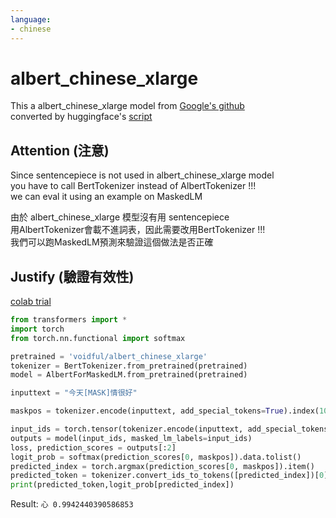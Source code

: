 ```yaml
---
language:
- chinese
---
```


# albert_chinese_xlarge

This a albert_chinese_xlarge model from [Google's github](https://github.com/google-research/ALBERT)  
converted by huggingface's [script](https://github.com/huggingface/transformers/blob/master/src/transformers/convert_albert_original_tf_checkpoint_to_pytorch.py)

## Attention (注意)

Since sentencepiece is not used in albert_chinese_xlarge model   
you have to call BertTokenizer instead of AlbertTokenizer !!!    
we can eval it using an example on MaskedLM   
   
由於 albert_chinese_xlarge 模型沒有用 sentencepiece   
用AlbertTokenizer會載不進詞表，因此需要改用BertTokenizer !!!   
我們可以跑MaskedLM預測來驗證這個做法是否正確   
   
## Justify (驗證有效性)
[colab trial](https://colab.research.google.com/drive/1Wjz48Uws6-VuSHv_-DcWLilv77-AaYgj)   
```python
from transformers import *
import torch
from torch.nn.functional import softmax

pretrained = 'voidful/albert_chinese_xlarge'
tokenizer = BertTokenizer.from_pretrained(pretrained)
model = AlbertForMaskedLM.from_pretrained(pretrained)

inputtext = "今天[MASK]情很好"

maskpos = tokenizer.encode(inputtext, add_special_tokens=True).index(103)

input_ids = torch.tensor(tokenizer.encode(inputtext, add_special_tokens=True)).unsqueeze(0)  # Batch size 1
outputs = model(input_ids, masked_lm_labels=input_ids)
loss, prediction_scores = outputs[:2]
logit_prob = softmax(prediction_scores[0, maskpos]).data.tolist()
predicted_index = torch.argmax(prediction_scores[0, maskpos]).item()
predicted_token = tokenizer.convert_ids_to_tokens([predicted_index])[0]
print(predicted_token,logit_prob[predicted_index])
```
Result: `心 0.9942440390586853`   
